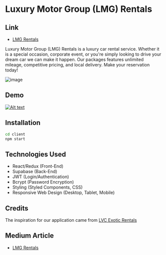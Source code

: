 # Luxury Motor Group (LMG) Rentals

## Link
- [LMG Rentals](https://lmg-rentals.netlify.app/)

Luxury Motor Group (LMG) Rentals is a luxury car rental service. Whether it is a special occasion, corporate event, or you're simply looking to drive your dream car we can make it happen. Our packages features unlimited mileage, competitive pricing, and local delivery. Make your reservation today!

![image](https://user-images.githubusercontent.com/80011655/123467476-8f52c180-d5be-11eb-8bc0-5e55fb1ab658.png)

## Demo
[![Alt text](https://img.youtube.com/vi/A8Z0aYI1WMM/0.jpg)](https://www.youtube.com/watch?v=A8Z0aYI1WMM)


## Installation

```sh
cd client
npm start
```

## Technologies Used

- React/Redux (Front-End)
- Supabase (Back-End)
- JWT (Login/Authentication)
- Bcrypt (Password Encryption)
- Styling (Styled Components, CSS)
- Responsive Web Design (Desktop, Tablet, Mobile)

## Credits

The inspiration for our application came from [LVC Exotic Rentals](https://lvcexotics.com/)

## Medium Article

- [LMG Rentals](https://carlo1678.medium.com/capstone-project-8501dd1815c0)
